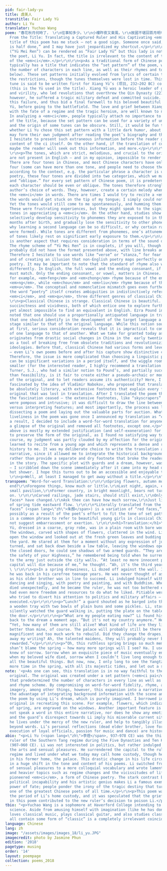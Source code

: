 ```yaml
---
pid: fair-lady-yu
title: 虞美人
transtitle: Fair Lady Yü
author: Li Yu
translator: Yuchao Wang
poem: "春花秋月何時了， \r\n往事知多少。\r\n小樓昨夜又東風，\r\n故國不堪回首月明中。\r\n\r\n雕欄玉砌應猶在，\r\n只是朱顏改。\r\n問君能有幾多愁，\r\n恰似一江春水向東流。\r\n\r\n<h3>Starting
  From the Title: Translating a Captured Ruler and His Captivating <em>Ci</em></h3>\r\n\r\n<p>The
  title of this poem has me stuck — not a good sign. Someone once said, “well begun
  is half done,” and I may have just jeopardized my shortcut.</p>\r\n\r\n<p>This title
  (“Yü Mei Ren”) can be rendered as “Fair Lady Yü” but this lady is not related to
  the poet, Li Yu. In fact, the title is irrelevant to the content of the poem — specifically,
  of the <em>ci</em>.</p>\r\n\r\n<p>As a traditional form of Chinese poetry, <em>ci</em>
  typically has a title that indicates the “set pattern” of the poem, which dictates
  the number of characters in each line, as well as their rhymes and tones (explained
  below). These set patterns initially evolved from lyrics of certain tunes, thus
  the restrictions, though the tunes themselves were lost in time. This particular
  tune is said to be written first for Xiang Yü’s (项羽, 232–202 BC) concubine, Yü (虞姬)
  (this is the Yü used in the title). Xiang Yü was a heroic leader of great nobility
  and virility, who led revolutions that overthrew the Qin Dynasty (221–206 BC). Later,
  however, he suffered a tragic military defeat and committed suicide. Xiang foresaw
  this failure, and thus bid a final farewell to his beloved beautiful concubine,
  Yü, before going to the battlefield. The love and grief between Xiang and Yü, intertwined
  with the fate of a regime and the tragic heroism, are well known to native readers.
  In analyzing a <em>ci</em>, people typically attach no importance to the background
  of the title, because the set pattern can be used for a variety of unrelated themes,
  and the origin of some tunes can be obscure. Still, it would be fun to speculate
  whether Li Yu chose this set pattern with a little dark humor, about which readers
  may form their own judgment after reading the poet’s biography and the translation.</p>\r\n\r\n<p>But
  I hesitate to present such extraneous information before the reader gets to the
  content of the ci itself. On the other hand, if the translation of content is captivating,
  maybe the reader will seek out this information, and more.</p>\r\n\r\n<h3>Sound</h3>
  \r\n<p>The tones, which are strict, melodious, and crucial to the original poem,
  are not present in English — and in my opinion, impossible to render faithfully.
  There are four tones in Chinese, and most Chinese characters have only one of the
  four (some can have more than one tone, and people need to choose the most appropriate
  according to the context, e.g. the particular phrase a character is used in). In
  poetry, these four tones are divided into two categories, which we may call “even”
  and “oblique.” For every set pattern of Chinese poem, it is predetermined whether
  each character should be even or oblique. The tones therefore strongly limit the
  author’s choice of words. They, however, create a certain melody when one recites
  the <em>ci</em> in words. There are times I would try to recite a <em>ci</em>, but
  the words would get stuck on the tip of my tongue; I simply could not remember them.
  Yet the tones would still come to me spontaneously, and humming them was exhilarating.
  These were frustrating experiences, but they might speak to the significance of
  tones in appreciating a <em>ci</em>. On the other hand, studies show that humans
  selectively develop sensitivity to phonemes they are exposed to in the first twelve
  months after birth, and gradually lose the sensitivity to other phonemes (one reason
  why learning a second language can be so difficult, or why certain racial pejoratives
  were formed). While tones are different from phonemes, one’s attunement to and appreciation
  of tones likely rest on significant early exposure to them.</p>\r\n\r\n<p>Rhyme
  is another aspect that requires consideration in terms of the sound of <em>ci</em>.
  The rhyme scheme of “Yü Mei Ren” is in couplets, if you will, though the original
  probably did not have the format presented above, with line breaks and punctuations.
  Therefore I hesitate to use words like “verse” or “stanza,” for fear of unfaithfulness
  and of creating an illusion that non-English poetry maps perfectly onto English
  poetry. It may be important to note that the standard of rhyme also works slightly
  differently. In English, the full vowel and the ending consonant, if there is one,
  must match. Only the ending consonant, or vowel, matters in Chinese. In this poem,
  for example, <em>feng</em> and <em>zhong</em> rhyme because of the ending consonant
  <em>ng</em>, while <em>chou</em> and <em>liu</em> rhyme because of the ending vowel
  <em>u</em>. The conceptual and nomenclative mismatch goes even further. In fact,
  the word “poetry” itself creates ambiguities in indistinctively referring to <em>shi</em>,
  <em>ci</em>, and <em>qu</em>, three different genres of classical Chinese poetry.</p>\r\n\r\n<h3>Syntax</h3>
  \r\n<p>Classical Chinese is strange. Classical Chinese is beautiful. It has a great
  succinctness and vividness, both of which entice one to explore further. It is mesmerizing
  yet almost impossible to find an equivalent in English. Ezra Pound interestingly
  noted that one should use a proportionally antiquated language in translation, meaning
  that one should identify in the development of the target language a historical
  stage similar to that of the original language. While this notion sounds appealing
  at first, serious consideration reveals that it is impractical to compare the development
  of one language to that of another. What we take for granted today as modern Chinese
  originates from drastic social changes in China in the  early twentieth century,
  as a tool of breaking free from obsolete traditions and revolutionizing people’s
  ideologies. Before that, classical Chinese had various forms and levels of sophistication
  — even Li’s own poems before and after his capture show distinctive changes in vocabulary.
  Therefore, the issue is more complicated than choosing a linguistic period, as there
  can be significant variations in a period itself, and the wiggle room just gets
  smaller (for the interested reader, I highly recommend a translation by Jone A.
  Turner, S.J., who had a similar notion to Pound’s, and partially succeeded). Other
  than feasibility, is it fair to create either a pseudo-archaic or modern rendition
  of the original, and to let readers assume its authenticity? Here, I was initially
  fascinated by the idea of Vladimir Nabokov, who proposed that translations should
  be absolutely literary, with extensive footnotes that explain every feature of the
  original that was lost in translation. After I translated the poem that way, however,
  the fascination ceased — the extensive footnotes, like “skyscrapers” on the page,
  were pompous and intrusive; it was difficult to draw the line between conveying
  versus interpreting features; and most importantly, the process was like sloppily
  dissecting a poem and laying out the valuable parts for auction. Whatever remaining
  liveliness in the poem was gone once I announced my translation as “complete.” As
  a result, I decided to include a word-for-word translation for anyone who wants
  a glimpse of the original and removed all footnotes, except one.</p>\r\n\r\n<h3>Confession</h3>\r\n<p>The
  above is mostly my extended justification (and self-exoneration) for choosing not
  to preserve the form of the original, as I found no satisfying way to do so. Of
  course, my judgment was partly clouded by my affection for the original, which I
  learned to recite from a young age and which represents a dense and riveting cultural
  history to me. It was my deliberate choice to write the translation as a third-person
  narrative, since it allowed me to integrate the historical background into the translation
  rather than provide a separate and dry footnote that broke the reader’s immersion
  in the story. The specific plot with guards and a dream, however, was arbitrary
  — I scribbled down the scene immediately after it came into my head during a relaxing
  hot shower. I hope this turns out to be an accessible and enjoyable translation.</p>\r\n
  \r\n<p>Well, at least I managed to get away without a title.</p>\r\n"
transpoem: "Word-for-word Translation:\r\n\r\nSpring flowers, autumn moon, when will
  end?\r\nForegone things, know much or little.\r\nLast night, again, east wind in
  small pavilion,\r\nFormer country, in bright moonlight, bears not turning head back
  on. \r\n\r\nCarved railings, jade stairs, should still exist,\r\nOnly those crimson
  faces* have changed.\r\nAsk thee can have how much sorrow,\r\nJust like a river
  of spring tide eastward flow. \r\n\r\n*Literally translated from the original, “crimson
  faces” (<span lang=\"zh\">朱顏</span>) is a variation of “red faces,” (<span lang=\"zh\">紅顏</span>)
  possibly as a result of the poet’s effort to fit the tone of set pattern. “Red faces”
  is a common phrase to refer to beautiful young girls in classical Chinese and does
  not suggest embarrassment or exertion. \r\n\r\n<h1>Translation:</h1>\r\n\r\n<p>Li
  Yü, dressed in a coarse, gray robe, was in a plain room with bare wooden furniture.
  The windows, carved with shapes of flowers, clattered in the wind. Li stood up to
  open the window and looked out at the fresh green leaves and budding flowers in
  the yard. He stared at them for a moment without any expression of joy or sorrow,
  turned, and sat back down beside a low table, leaving the windows open. Against
  the closed doors, he could see shadows of two armed guards. “They are to protect
  the safety of your Highness,” he remembered being told when he surrendered his kingdom
  to the army just outside the city walls. “At least no more innocent people in the
  capital will die because of me,” he thought. “Ah, it’s the third year now.”</p>
  \ \r\n\r\n<p>In a spring drowsiness, Li dozed off against the wall. In a rare dream,
  he was back in his carefree teenage years. He was never thought of as the next ruler,
  as his older brother was in line to succeed. Li indulged himself with the maidens’
  dancing and singing, with poetry and painting, and with Buddhism. When his brother
  died unexpectedly, and he became the ruler, he was not too bothered either — he
  had even more freedom and resources to do what he liked. Pitiable were the officials
  who tried to divert his attention to politics and military affairs — they were simply
  executed.</p>\r\n\r\n<p>“Lunch!” a guard shouted as he barged into the room, holding
  a wooden tray with two bowls of plain buns and some pickles. Li, startled awake,
  silently watched the guard walking in, putting the plate on the table, and closing
  the door.</p>\r\n\r\n<p>“What are my people eating now?” Li found his thoughts wandering
  back to the dream a moment ago. “But it's not my country anymore.” He quickly self-corrected.
  “Yet, how many of them are still alive? What kind of life are they living? Hopefully
  better than mine, of course. The palace will probably still be there — it’s too
  magnificent and too much work to rebuild. Did they change the drapes, and throw
  away my writing? Ah, the talented maidens, they will probably never be as generously
  rewarded.”</p>\r\n\r\n<p>“Oh, this ruthless spring brings so much memory. But I
  shan’t blame the spring — how many more springs will I see? Ha. I used to say I
  knew of sorrow. Sorrow when an exquisite piece of music eventually ended, sorrow
  when my beloved wife died, sorrow when I couldn’t live long enough to read and write
  all the beautiful things. But now, now, I only long to see the Yangtze River one
  more time in the spring, with all its majestic tides, and let out a sigh.”</p>\r\n"
note: '<p>As one can see, this translation is in no way faithful to the form of the
  original. The original was created under a set pattern (<em>ci pai</em>, <span lang="zh">詞牌</span>)
  that predetermined the number of characters in every line as well as their tones
  and rhyme scheme. By compromising on word-for-word fidelity, rhyme, and original
  imagery, among other things, however, this expansion into a narrative prose has
  the advantage of integrating background information with the scene and emotion of
  the poem by using Li’s dream, which is purely imagined. I borrowed ideas from the
  original in recreating this scene. For example, flowers, which indicate the advent
  of spring, are engraved on the windows. Another important feature is that Li does
  not speak a word in this entire narrative, nor does he show any emotion. This reservedness
  and the guard’s disrespect towards Li imply his miserable current situation, as
  he lives under the mercy of the new ruler, and help to tangibly illustrate the sorrow
  beyond words. Li’s personal reflections (dead elder brother, love for Buddhism,
  execution of loyal officials, passion for music and dance) are historically true.</p> '
abio: "<p>Li Yu (<span lang=\"zh\">李煜</span>, 937–978 CE) was the third and the last
  ruler of the Southern Tang regime during the Five Dynasties and Ten Kingdoms period
  (907–960 CE). Li was not interested in politics, but rather indulged himself with
  the arts and sensual pleasures. He surrendered the capital to the ruler of the Song
  regime and lived under what we today may call home custody, though he did not live
  in his former home, the palace. This drastic change in his life circumstances resulted
  in a huge shift in the tone and content of his poems. Li switched from flowery descriptions
  of sensual pleasures to a more colloquial vocabulary and wrote laments about larger
  and heavier topics such as regime changes and the vicissitudes of life. His laments
  pioneered <em>ci</em>, a form of Chinese poetry. The stark contrast between his
  political incapability and his artistic genius makes Li a famous exemplar of the
  power of fate; people ponder the irony of the tragic destiny that turned him into
  one of the greatest Chinese poets of all time.</p>\r\n<p>This poem was written during
  the period of Li’s home custody, and it was speculated that the grief and lament
  in this poem contributed to the new ruler’s decision to poison Li.</p>\r\n"
tbio: "<p>Yuchao Wang is a sophomore at Haverford College intending to major in cognitive
  science. Aside from amusing himself with imagination (like he has done here), he
  loves classical music, plays classical guitar, and also studies classics. How they
  all contain some form of “classic” is a completely irrelevant coincidence.</p>"
language: Chinese
lang: zh
image: "/assets/images/images_18/li_yu.JPG"
imagecredit: photo by Jasmine Phun
edition: '2018'
pagetype: musing
order: '14'
layout: poempage
collection: poems_2018
---
```

